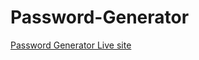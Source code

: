 # Password-Generator
[Password Generator Live site](https://jnordan132.github.io/Password-Generator/)
